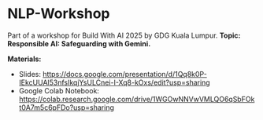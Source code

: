 # NLP-Workshop
Part of a workshop for Build With AI 2025 by GDG Kuala Lumpur. 
**Topic: Responsible AI: Safeguarding with Gemini.**

**Materials:**
- Slides: https://docs.google.com/presentation/d/1Qq8k0P-IEkcUUAl53nfsIkqjYsULCnei-I-Xq8-kOxs/edit?usp=sharing
- Google Colab Notebook: https://colab.research.google.com/drive/1WGOwNNVwVMLQO6qSbFOkt0A7m5c6pFDo?usp=sharing
